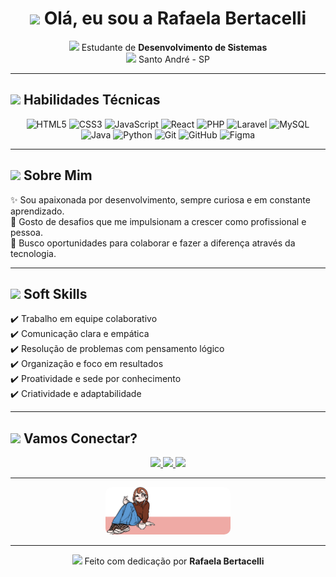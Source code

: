 <h1 align="center">
  <img src="https://img.icons8.com/ios-filled/50/000000/laptop-coding.png" width="30"/> Olá, eu sou a <strong>Rafaela Bertacelli</strong>
</h1>

<p align="center">
  <img src="https://img.icons8.com/color/48/graduation-cap.png" width="20"/> Estudante de <strong>Desenvolvimento de Sistemas</strong> <br/>
  <img src="https://img.icons8.com/ios-filled/50/marker.png" width="20"/> Santo André - SP
</p>

---

## <img src="https://img.icons8.com/color/48/rocket--v1.png" width="25"/> Habilidades Técnicas

<p align="center">
  <img src="https://cdn.jsdelivr.net/gh/devicons/devicon/icons/html5/html5-original.svg" width="40" alt="HTML5"/>
  <img src="https://cdn.jsdelivr.net/gh/devicons/devicon/icons/css3/css3-original.svg" width="40" alt="CSS3"/>
  <img src="https://cdn.jsdelivr.net/gh/devicons/devicon/icons/javascript/javascript-original.svg" width="40" alt="JavaScript"/>
  <img src="https://cdn.jsdelivr.net/gh/devicons/devicon/icons/react/react-original.svg" width="40" alt="React"/>
  <img src="https://cdn.jsdelivr.net/gh/devicons/devicon/icons/php/php-plain.svg" width="40" alt="PHP"/>
  <img src="https://cdn.jsdelivr.net/gh/devicons/devicon/icons/laravel/laravel-plain.svg" width="40" alt="Laravel"/>
  <img src="https://cdn.jsdelivr.net/gh/devicons/devicon/icons/mysql/mysql-original.svg" width="40" alt="MySQL"/>
  <img src="https://cdn.jsdelivr.net/gh/devicons/devicon/icons/java/java-original.svg" width="40" alt="Java"/>
  <img src="https://cdn.jsdelivr.net/gh/devicons/devicon/icons/python/python-original.svg" width="40" alt="Python"/>
  <img src="https://cdn.jsdelivr.net/gh/devicons/devicon/icons/git/git-original.svg" width="40" alt="Git"/>
  <img src="https://cdn.jsdelivr.net/gh/devicons/devicon/icons/github/github-original.svg" width="40" alt="GitHub"/>
  <img src="https://cdn.jsdelivr.net/gh/devicons/devicon/icons/figma/figma-original.svg" width="40" alt="Figma"/>
</p>

---

## <img src="https://img.icons8.com/fluency/48/idea.png" width="25"/> Sobre Mim

✨ Sou apaixonada por desenvolvimento, sempre curiosa e em constante aprendizado.  
🎯 Gosto de desafios que me impulsionam a crescer como profissional e pessoa.  
🤝 Busco oportunidades para colaborar e fazer a diferença através da tecnologia.

---

## <img src="https://img.icons8.com/fluency/48/conference-call.png" width="25"/> Soft Skills

✔️ Trabalho em equipe colaborativo  
✔️ Comunicação clara e empática  
✔️ Resolução de problemas com pensamento lógico  
✔️ Organização e foco em resultados  
✔️ Proatividade e sede por conhecimento  
✔️ Criatividade e adaptabilidade

---

## <img src="https://img.icons8.com/color/48/share-2.png" width="25"/> Vamos Conectar?

<p align="center">
  <a href="mailto:rafabertacelli2303@gmail.com" target="_blank">
    <img src="https://img.shields.io/badge/-Gmail-D14836?style=for-the-badge&logo=gmail&logoColor=white"/>
  </a>
  <a href="https://instagram.com/nany_nicee" target="_blank">
    <img src="https://img.shields.io/badge/-Instagram-E4405F?style=for-the-badge&logo=instagram&logoColor=white"/>
  </a>
  <a href="https://rafabertacelli.github.io/RafaBertacelliPortifolio" target="_blank">
    <img src="https://img.shields.io/badge/-Portfólio-000?style=for-the-badge&logo=vercel&logoColor=white"/>
  </a>
</p>

---

<p align="center">
  <img src="imagens/fotinhaw.png" alt="Foto da Rafaela" width="200" style="border-radius: 10px"/>
</p>

---

<p align="center">
  <img src="https://img.icons8.com/color/48/love-circled.png" width="20"/> Feito com dedicação por <strong>Rafaela Bertacelli</strong>
</p>
